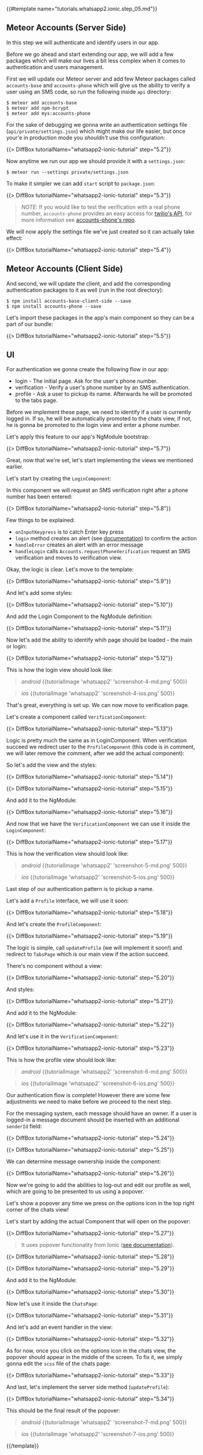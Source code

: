{{#template name="tutorials.whatsapp2.ionic.step_05.md"}}

## Meteor Accounts (Server Side)

In this step we will authenticate and identify users in our app.

Before we go ahead and start extending our app, we will add a few packages which will make our lives a bit less complex when it comes to authentication and users management.

First we will update our Meteor server and add few Meteor packages called `accounts-base` and `accounts-phone` which will give us the ability to verify a user using an SMS code, so run the following inside `api` directory:

    $ meteor add accounts-base
    $ meteor add npm-bcrypt
    $ meteor add mys:accounts-phone

For the sake of debugging we gonna write an authentication settings file (`api/private/settings.json`) which might make our life easier, but once your'e in production mode you *shouldn't* use this configuration:

{{> DiffBox tutorialName="whatsapp2-ionic-tutorial" step="5.2"}}

Now anytime we run our app we should provide it with a `settings.json`:

    $ meteor run --settings private/settings.json

To make it simpler we can add `start` script to `package.json`:

{{> DiffBox tutorialName="whatsapp2-ionic-tutorial" step="5.3"}}

> *NOTE*: If you would like to test the verification with a real phone number, `accounts-phone` provides an easy access for [twilio's API](https://www.twilio.com/), for more information see [accounts-phone's repo](https://github.com/okland/accounts-phone).

We will now apply the settings file we've just created so it can actually take effect:

{{> DiffBox tutorialName="whatsapp2-ionic-tutorial" step="5.4"}}

## Meteor Accounts (Client Side)

And second, we will update the client, and add the corresponding authentication packages to it as well (run in the root directory):

    $ npm install accounts-base-client-side --save
    $ npm install accounts-phone --save

Let's import these packages in the app's main component so they can be a part of our bundle:

{{> DiffBox tutorialName="whatsapp2-ionic-tutorial" step="5.5"}}

## UI

For authentication we gonna create the following flow in our app:

- login - The initial page. Ask for the user's phone number.
- verification - Verify a user's phone number by an SMS authentication.
- profile - Ask a user to pickup its name. Afterwards he will be promoted to the tabs page.

Before we implement these page, we need to identify if a user is currently logged in. If so, he will be automatically promoted to the chats view, if not, he is gonna be promoted to the login view and enter a phone number.

Let's apply this feature to our app's NgModule bootstrap:

{{> DiffBox tutorialName="whatsapp2-ionic-tutorial" step="5.7"}}

Great, now that we're set, let's start implementing the views we mentioned earlier.

Let's start by creating the `LoginComponent`:

In this component we will request an SMS verification right after a phone number has been entered:

{{> DiffBox tutorialName="whatsapp2-ionic-tutorial" step="5.8"}}

Few things to be explained:

- `onInputKeypress` is to catch Enter key press
- `login` method creates an alert (see [documentation](http://ionicframework.com/docs/v2/components/#alert)) to confirm the action
- `handleError` creates an alert with an error message
- `handleLogin` calls `Accounts.requestPhoneVerification` request an SMS verification and moves to verification view.

Okay, the logic is clear. Let's move to the template:

{{> DiffBox tutorialName="whatsapp2-ionic-tutorial" step="5.9"}}

And let's add some styles:

{{> DiffBox tutorialName="whatsapp2-ionic-tutorial" step="5.10"}}

And add the Login Component to the NgModule definition:

{{> DiffBox tutorialName="whatsapp2-ionic-tutorial" step="5.11"}}

Now let's add the ability to identify whih page should be loaded - the main or login:

{{> DiffBox tutorialName="whatsapp2-ionic-tutorial" step="5.12"}}

This is how the login view should look like:

> *android* {{tutorialImage 'whatsapp2' 'screenshot-4-md.png' 500}}

> *ios* {{tutorialImage 'whatsapp2' 'screenshot-4-ios.png' 500}}

That's great, everything is set up. We can now move to verification page.

Let's create a component called `VerificationComponent`:

{{> DiffBox tutorialName="whatsapp2-ionic-tutorial" step="5.13"}}

Logic is pretty much the same as in LoginComponent. When verification succeed we redirect user to the `ProfileComponent` (this code is in comment, we will later remove the comment, after we add the actual component):

So let's add the view and the styles:

{{> DiffBox tutorialName="whatsapp2-ionic-tutorial" step="5.14"}}

{{> DiffBox tutorialName="whatsapp2-ionic-tutorial" step="5.15"}}

And add it to the NgModule:

{{> DiffBox tutorialName="whatsapp2-ionic-tutorial" step="5.16"}}

And now that we have the `VerificationComponent` we can use it inside the `LoginComponent`:

{{> DiffBox tutorialName="whatsapp2-ionic-tutorial" step="5.17"}}

This is how the verification view should look like:

> *android* {{tutorialImage 'whatsapp2' 'screenshot-5-md.png' 500}}

> *ios* {{tutorialImage 'whatsapp2' 'screenshot-5-ios.png' 500}}

Last step of our authentication pattern is to pickup a name.

Let's add a `Profile` interface, we will use it soon:

{{> DiffBox tutorialName="whatsapp2-ionic-tutorial" step="5.18"}}

And let's create the `ProfileComponent`:

{{> DiffBox tutorialName="whatsapp2-ionic-tutorial" step="5.19"}}

The logic is simple, call `updateProfile` (we will implement it soon!) and redirect to `TabsPage` which is our main view if the action succeed.

There's no component without a view:

{{> DiffBox tutorialName="whatsapp2-ionic-tutorial" step="5.20"}}

And styles:

{{> DiffBox tutorialName="whatsapp2-ionic-tutorial" step="5.21"}}

And add it to the NgModule:

{{> DiffBox tutorialName="whatsapp2-ionic-tutorial" step="5.22"}}

And let's use it in the `VerificationComponent`:

{{> DiffBox tutorialName="whatsapp2-ionic-tutorial" step="5.23"}}

This is how the profile view should look like:

> *android* {{tutorialImage 'whatsapp2' 'screenshot-6-md.png' 500}}

> *ios* {{tutorialImage 'whatsapp2' 'screenshot-6-ios.png' 500}}

Our authentication flow is complete! However there are some few adjustments we need to make before we proceed to the next step.

For the messaging system, each message should have an owner. If a user is logged-in a message document should be inserted with an additional `senderId` field:

{{> DiffBox tutorialName="whatsapp2-ionic-tutorial" step="5.24"}}

{{> DiffBox tutorialName="whatsapp2-ionic-tutorial" step="5.25"}}

We can determine message ownership inside the component:

{{> DiffBox tutorialName="whatsapp2-ionic-tutorial" step="5.26"}}

Now we're going to add the abilities to log-out and edit our profile as well, which are going to be presented to us using a popover. 

Let's show a popover any time we press on the options icon in the top right corner of the chats view!

Let's start by adding the actual Component that will open on the popover:

{{> DiffBox tutorialName="whatsapp2-ionic-tutorial" step="5.27"}}

> It uses popover functionality from Ionic ([see documentation](http://ionicframework.com/docs/v2/components/#popovers)).

{{> DiffBox tutorialName="whatsapp2-ionic-tutorial" step="5.28"}}

{{> DiffBox tutorialName="whatsapp2-ionic-tutorial" step="5.29"}}

And add it to the NgModule:

{{> DiffBox tutorialName="whatsapp2-ionic-tutorial" step="5.30"}}

Now let's use it inside the `ChatsPage`:

{{> DiffBox tutorialName="whatsapp2-ionic-tutorial" step="5.31"}}

And let's add an event handler in the view:

{{> DiffBox tutorialName="whatsapp2-ionic-tutorial" step="5.32"}}

As for now, once you click on the options icon in the chats view, the popover should appear in the middle of the screen. To fix it, we simply gonna edit the `scss` file of the chats page:

{{> DiffBox tutorialName="whatsapp2-ionic-tutorial" step="5.33"}}

And last, let's implement the server side method (`updateProfile`):

{{> DiffBox tutorialName="whatsapp2-ionic-tutorial" step="5.34"}}

This should be the final result of the popover:

> *android* {{tutorialImage 'whatsapp2' 'screenshot-7-md.png' 500}}

> *ios* {{tutorialImage 'whatsapp2' 'screenshot-7-ios.png' 500}}


{{/template}}